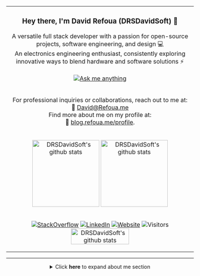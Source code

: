 <table align="center">
  <tr>
    <td colspan="2">
      <h3 align="center">Hey there, I'm David Refoua (DRSDavidSoft) 👋</h3>
      <p align="center">
        A versatile full stack developer with a passion for open-source projects, software engineering, and design 💻<br>
        An electronics engineering enthusiast, consistently exploring innovative ways to blend hardware and software solutions ⚡<br><br>
        <a href="https://t.me/DRSDavidSoft"><img src="https://img.shields.io/badge/message-%40DRSDavidSoft?style=for-the-badge&logo=telegram&color=black" alt="Ask me anything"></a>
      </p>
    </td>
  </tr>
  <tr>
    <td colspan="2">
      <p align="center">
        For professional inquiries or collaborations, reach out to me at:<br>
        📧 <a href="mailto:David@Refoua.me">David@Refoua.me</a><br>
        Find more about me on my profile at:<br>
        👤 <a rel="me" href="https://blog.refoua.me/profile">blog.refoua.me/profile</a>.<br>
      </p>
    </td>
  </tr>
  <tr>
    <td colspan="2">
      <p align="center">
        <picture height="180" align="center">
          <source
            srcset="https://github-readme-stats-git-masterrstaa-rickstaa.vercel.app/api/top-langs/?username=DRSDavidSoft&layout=compact&theme=github_dark&count_private=true"
            media="(prefers-color-scheme: dark)"
          />
          <source
            srcset="https://github-readme-stats-git-masterrstaa-rickstaa.vercel.app/api/top-langs/?username=DRSDavidSoft&layout=compact&count_private=true"
            media="(prefers-color-scheme: light), (prefers-color-scheme: no-preference)"
          />
          <img height="180" align="center" src="https://github-readme-stats-git-masterrstaa-rickstaa.vercel.app/api/top-langs/?username=DRSDavidSoft&layout=compact&count_private=true" title="DRSDavidSoft's github stats" />
        </picture>
        <picture height="180" align="center">
          <source
            srcset="https://github-readme-stats-git-masterrstaa-rickstaa.vercel.app/api?username=DRSDavidSoft&show_icons=true&theme=github_dark"
            media="(prefers-color-scheme: dark)"
          />
          <source
            srcset="https://github-readme-stats-git-masterrstaa-rickstaa.vercel.app/api?username=DRSDavidSoft&show_icons=true"
            media="(prefers-color-scheme: light), (prefers-color-scheme: no-preference)"
          />
          <img height="180" align="center" src="https://github-readme-stats-git-masterrstaa-rickstaa.vercel.app/api?username=DRSDavidSoft&show_icons=true" title="DRSDavidSoft's github stats" />
        </picture>
      </p>
    </td>
  </tr>
  <tr>
    <td colspan="2">
      <p align="center">
        <a href="https://stackoverflow.com/users/1454514/david-refoua"><img src="https://img.shields.io/badge/StackOverflow-DRSDavidSoft-e17055?style=flat-square&logo=StackOverflow" alt="StackOverflow"></a>
        <a href="https://ir.linkedin.com/in/drsdavidsoft"><img src="https://img.shields.io/badge/LinkedIn-David%20Refoua-0984e3?style=flat-square&logo=LinkedIn" alt="LinkedIn"></a>
        <a href="https://www.refoua.me/"><img src="https://img.shields.io/badge/Website-www.Refoua.me-fdcb6e?style=flat-square" alt="Website"></a>
        <img src="https://vbr.nathanchung.dev/badge?page_id=DRSDavidSoft.visitor-badge&style=flat-square&logo=Github&color=00b894" alt="Visitors"><br>
        <a href="https://stackexchange.com/users/791357" align="center">
          <picture width="208" height="58" align="center">
            <source
              srcset="https://stackexchange.com/users/flair/791357.png?theme=dark"
              media="(prefers-color-scheme: dark)"
            />
            <source
              srcset="https://stackexchange.com/users/flair/791357.png"
              media="(prefers-color-scheme: light), (prefers-color-scheme: no-preference)"
            />
            <img width="156" height="43.5" align="center" src="https://stackexchange.com/users/flair/791357.png" title="DRSDavidSoft's github stats" />
          </picture>
        </a>
      </p>
    </td>
  </tr>
</table>

<hr>

<details align="center">
  <summary>
    Click <strong>here</strong> to expand about me section
  </summary>
  <p>
    💡 Driven by curiosity and a commitment to deliver innovative solutions.<br>
    🧑‍💻 Always open to exciting projects where a versatile tech enthusiast can make an impact.<br>
    🚀 Focused on building robust, scalable applications with continuous improvement.<br>
    📚 Passionate about cutting-edge technologies and problem-solving, thriving in cross-functional teams to tackle complex challenges.<br>
    🧠 Technical expertise meets creative thinking, delivering exceptional results.<br>
    🤝 A team player eager to learn from peers and share knowledge. A true believer in open-source projects and collaboration.<br>
    🧑‍💻 Expertise spans OS design, application development, Linux kernel tinkering, embedded and IoT systems, microcontroller programming, custom PCB design, and more.<br>
    🌍 Web development skills are strong but take a backseat to pushing boundaries in the world of technology and design.
  </p>
  <hr>
  <ul>
    <li> Passionate about problem-solving and the design of software architecture, especially for diverse needs. I thrive on mastering new technologies and tackling intricate design challenges.</li>
    <li> With over <strong>10 years</strong> of experience, I have an extensive background in back-end software development across various technologies, along with implementing functional front-end applications.</li>
    <li> My expertise includes software architecture, embedded development, and more. Whether it's designing smart home devices or crafting industrial automation solutions.</li>
    <li> From designing database architectures to implementing secure authentication systems and streamlining DevOps workflows, I excel in creating robust, scalable solutions.</li>
    <li> I've also led teams and directed projects, combining technical leadership with hands-on development.</li>
  </ul>
  <p>
    If you're tackling an exciting project and could use an adaptable tech enthusiast on your team, I'm your guy. Let's discuss how I can contribute to the success of your project.
  </p>
</details>

<br/>

